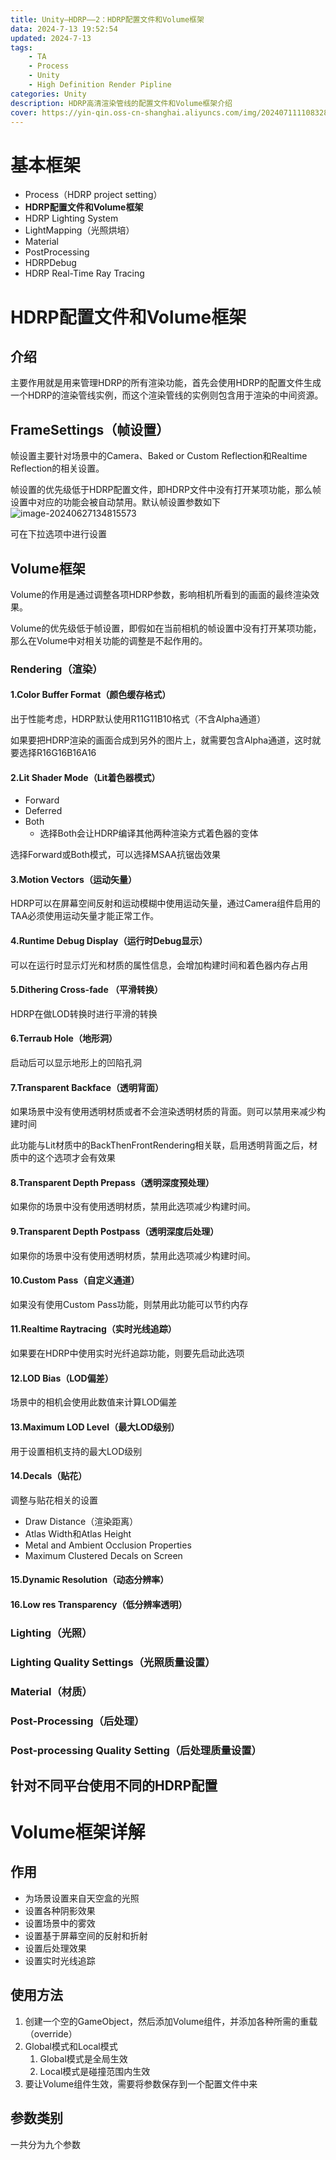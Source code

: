 ```yaml
---
title: Unity—HDRP——2：HDRP配置文件和Volume框架
data: 2024-7-13 19:52:54
updated: 2024-7-13
tags: 
    - TA
    - Process
    - Unity
    - High Definition Render Pipline
categories: Unity
description: HDRP高清渲染管线的配置文件和Volume框架介绍
cover: https://yin-qin.oss-cn-shanghai.aliyuncs.com/img/202407111108328.jpg
---
```


# 基本框架

- Process（HDRP project setting）
- **HDRP配置文件和Volume框架**
- HDRP Lighting System
- LightMapping（光照烘培）
- Material
- PostProcessing
- HDRPDebug
- HDRP Real-Time Ray Tracing

# HDRP配置文件和Volume框架

## 介绍

主要作用就是用来管理HDRP的所有渲染功能，首先会使用HDRP的配置文件生成一个HDRP的渲染管线实例，而这个渲染管线的实例则包含用于渲染的中间资源。

## FrameSettings（帧设置）

帧设置主要针对场景中的Camera、Baked or Custom Reflection和Realtime Reflection的相关设置。

帧设置的优先级低于HDRP配置文件，即HDRP文件中没有打开某项功能，那么帧设置中对应的功能会被自动禁用。默认帧设置参数如下![image-20240627134815573](https://yin-qin.oss-cn-shanghai.aliyuncs.com/img/202406271653876.png)

可在下拉选项中进行设置

## Volume框架

Volume的作用是通过调整各项HDRP参数，影响相机所看到的画面的最终渲染效果。

Volume的优先级低于帧设置，即假如在当前相机的帧设置中没有打开某项功能，那么在Volume中对相关功能的调整是不起作用的。

### Rendering（渲染）

#### 1.Color Buffer Format（颜色缓存格式）

出于性能考虑，HDRP默认使用R11G11B10格式（不含Alpha通道）

如果要把HDRP渲染的画面合成到另外的图片上，就需要包含Alpha通道，这时就要选择R16G16B16A16

#### 2.Lit Shader Mode（Lit着色器模式）

- Forward
- Deferred
- Both
  - 选择Both会让HDRP编译其他两种渲染方式着色器的变体

选择Forward或Both模式，可以选择MSAA抗锯齿效果

#### 3.Motion Vectors（运动矢量）

HDRP可以在屏幕空间反射和运动模糊中使用运动矢量，通过Camera组件启用的TAA必须使用运动矢量才能正常工作。

#### 4.Runtime Debug Display（运行时Debug显示）

可以在运行时显示灯光和材质的属性信息，会增加构建时间和着色器内存占用

#### 5.Dithering Cross-fade （平滑转换）

HDRP在做LOD转换时进行平滑的转换

#### 6.Terraub Hole（地形洞）

启动后可以显示地形上的凹陷孔洞

#### 7.Transparent Backface（透明背面）

如果场景中没有使用透明材质或者不会渲染透明材质的背面。则可以禁用来减少构建时间

此功能与Lit材质中的BackThenFrontRendering相关联，启用透明背面之后，材质中的这个选项才会有效果

#### 8.Transparent Depth Prepass（透明深度预处理）

如果你的场景中没有使用透明材质，禁用此选项减少构建时间。

#### 9.Transparent Depth Postpass（透明深度后处理）

如果你的场景中没有使用透明材质，禁用此选项减少构建时间。

#### 10.Custom Pass（自定义通道）

如果没有使用Custom Pass功能，则禁用此功能可以节约内存

#### 11.Realtime Raytracing（实时光线追踪）

如果要在HDRP中使用实时光纤追踪功能，则要先启动此选项

#### 12.LOD Bias（LOD偏差）

场景中的相机会使用此数值来计算LOD偏差

#### 13.Maximum LOD Level（最大LOD级别）

用于设置相机支持的最大LOD级别

#### 14.Decals（贴花）

调整与贴花相关的设置

- Draw Distance（渲染距离）
- Atlas Width和Atlas Height
- Metal and Ambient Occlusion Properties
- Maximum Clustered Decals on Screen

#### 15.Dynamic Resolution（动态分辨率）

#### 16.Low res Transparency（低分辨率透明）

### Lighting（光照）

### Lighting Quality Settings（光照质量设置）

### Material（材质）

### Post-Processing（后处理）

### Post-processing Quality Setting（后处理质量设置）

## 针对不同平台使用不同的HDRP配置

# Volume框架详解

## 作用

- 为场景设置来自天空盒的光照
- 设置各种阴影效果
- 设置场景中的雾效
- 设置基于屏幕空间的反射和折射
- 设置后处理效果
- 设置实时光线追踪

## 使用方法

1. 创建一个空的GameObject，然后添加Volume组件，并添加各种所需的重载（override）
2. Global模式和Local模式
   1. Global模式是全局生效
   2. Local模式是碰撞范围内生效
3. 要让Volume组件生效，需要将参数保存到一个配置文件中来

## 参数类别

一共分为九个参数


